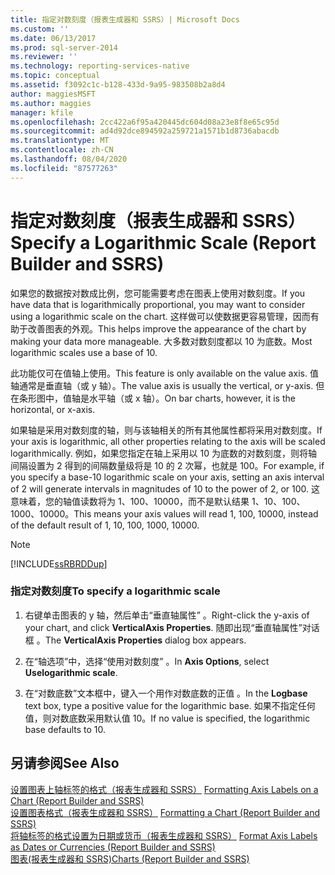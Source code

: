 ```yaml
---
title: 指定对数刻度（报表生成器和 SSRS）| Microsoft Docs
ms.custom: ''
ms.date: 06/13/2017
ms.prod: sql-server-2014
ms.reviewer: ''
ms.technology: reporting-services-native
ms.topic: conceptual
ms.assetid: f3092c1c-b128-433d-9a95-983508b2a8d4
author: maggiesMSFT
ms.author: maggies
manager: kfile
ms.openlocfilehash: 2cc422a6f95a420445dc604d08a23e8f8e65c95d
ms.sourcegitcommit: ad4d92dce894592a259721a1571b1d8736abacdb
ms.translationtype: MT
ms.contentlocale: zh-CN
ms.lasthandoff: 08/04/2020
ms.locfileid: "87577263"
---
```

# <a name="specify-a-logarithmic-scale-report-builder-and-ssrs"></a><span data-ttu-id="b5237-102">指定对数刻度（报表生成器和 SSRS）</span><span class="sxs-lookup"><span data-stu-id="b5237-102">Specify a Logarithmic Scale (Report Builder and SSRS)</span></span>
  <span data-ttu-id="b5237-103">如果您的数据按对数成比例，您可能需要考虑在图表上使用对数刻度。</span><span class="sxs-lookup"><span data-stu-id="b5237-103">If you have data that is logarithmically proportional, you may want to consider using a logarithmic scale on the chart.</span></span> <span data-ttu-id="b5237-104">这样做可以使数据更容易管理，因而有助于改善图表的外观。</span><span class="sxs-lookup"><span data-stu-id="b5237-104">This helps improve the appearance of the chart by making your data more manageable.</span></span> <span data-ttu-id="b5237-105">大多数对数刻度都以 10 为底数。</span><span class="sxs-lookup"><span data-stu-id="b5237-105">Most logarithmic scales use a base of 10.</span></span>  
  
 <span data-ttu-id="b5237-106">此功能仅可在值轴上使用。</span><span class="sxs-lookup"><span data-stu-id="b5237-106">This feature is only available on the value axis.</span></span> <span data-ttu-id="b5237-107">值轴通常是垂直轴（或 y 轴）。</span><span class="sxs-lookup"><span data-stu-id="b5237-107">The value axis is usually the vertical, or y-axis.</span></span> <span data-ttu-id="b5237-108">但在条形图中，值轴是水平轴（或 x 轴）。</span><span class="sxs-lookup"><span data-stu-id="b5237-108">On bar charts, however, it is the horizontal, or x-axis.</span></span>  
  
 <span data-ttu-id="b5237-109">如果轴是采用对数刻度的轴，则与该轴相关的所有其他属性都将采用对数刻度。</span><span class="sxs-lookup"><span data-stu-id="b5237-109">If your axis is logarithmic, all other properties relating to the axis will be scaled logarithmically.</span></span> <span data-ttu-id="b5237-110">例如，如果您指定在轴上采用以 10 为底数的对数刻度，则将轴间隔设置为 2 得到的间隔数量级将是 10 的 2 次幂，也就是 100。</span><span class="sxs-lookup"><span data-stu-id="b5237-110">For example, if you specify a base-10 logarithmic scale on your axis, setting an axis interval of 2 will generate intervals in magnitudes of 10 to the power of 2, or 100.</span></span> <span data-ttu-id="b5237-111">这意味着，您的轴值读数将为 1、100、10000，而不是默认结果 1、10、100、1000、10000。</span><span class="sxs-lookup"><span data-stu-id="b5237-111">This means your axis values will read 1, 100, 10000, instead of the default result of 1, 10, 100, 1000, 10000.</span></span>  
  
> [!NOTE]  
>  [!INCLUDE[ssRBRDDup](../../includes/ssrbrddup-md.md)]  
  
### <a name="to-specify-a-logarithmic-scale"></a><span data-ttu-id="b5237-112">指定对数刻度</span><span class="sxs-lookup"><span data-stu-id="b5237-112">To specify a logarithmic scale</span></span>  
  
1.  <span data-ttu-id="b5237-113">右键单击图表的 y 轴，然后单击“垂直轴属性”  。</span><span class="sxs-lookup"><span data-stu-id="b5237-113">Right-click the y-axis of your chart, and click **VerticalAxis Properties**.</span></span> <span data-ttu-id="b5237-114">随即出现“垂直轴属性”对话框  。</span><span class="sxs-lookup"><span data-stu-id="b5237-114">The **VerticalAxis Properties** dialog box appears.</span></span>  
  
2.  <span data-ttu-id="b5237-115">在“轴选项”中，选择“使用对数刻度”   。</span><span class="sxs-lookup"><span data-stu-id="b5237-115">In **Axis Options**, select **Uselogarithmic scale**.</span></span>  
  
3.  <span data-ttu-id="b5237-116">在“对数底数”文本框中，键入一个用作对数底数的正值  。</span><span class="sxs-lookup"><span data-stu-id="b5237-116">In the **Logbase** text box, type a positive value for the logarithmic base.</span></span> <span data-ttu-id="b5237-117">如果不指定任何值，则对数底数采用默认值 10。</span><span class="sxs-lookup"><span data-stu-id="b5237-117">If no value is specified, the logarithmic base defaults to 10.</span></span>  
  
## <a name="see-also"></a><span data-ttu-id="b5237-118">另请参阅</span><span class="sxs-lookup"><span data-stu-id="b5237-118">See Also</span></span>  
 <span data-ttu-id="b5237-119">[设置图表上轴标签的格式（报表生成器和 SSRS）](formatting-axis-labels-on-a-chart-report-builder-and-ssrs.md) </span><span class="sxs-lookup"><span data-stu-id="b5237-119">[Formatting Axis Labels on a Chart &#40;Report Builder and SSRS&#41;](formatting-axis-labels-on-a-chart-report-builder-and-ssrs.md) </span></span>  
 <span data-ttu-id="b5237-120">[设置图表格式（报表生成器和 SSRS）](formatting-a-chart-report-builder-and-ssrs.md) </span><span class="sxs-lookup"><span data-stu-id="b5237-120">[Formatting a Chart &#40;Report Builder and SSRS&#41;](formatting-a-chart-report-builder-and-ssrs.md) </span></span>  
 <span data-ttu-id="b5237-121">[将轴标签的格式设置为日期或货币（报表生成器和 SSRS）](format-axis-labels-as-dates-or-currencies-report-builder-and-ssrs.md) </span><span class="sxs-lookup"><span data-stu-id="b5237-121">[Format Axis Labels as Dates or Currencies &#40;Report Builder and SSRS&#41;](format-axis-labels-as-dates-or-currencies-report-builder-and-ssrs.md) </span></span>  
 [<span data-ttu-id="b5237-122">图表&#40;报表生成器和 SSRS&#41;</span><span class="sxs-lookup"><span data-stu-id="b5237-122">Charts &#40;Report Builder and SSRS&#41;</span></span>](charts-report-builder-and-ssrs.md)  
  
  
